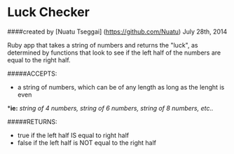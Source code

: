 Luck Checker
==================

####created by [Nuatu Tseggai] (https://github.com/Nuatu) July 28th, 2014

Ruby app that takes a string of numbers and returns the "luck", as determined by functions that look to see if the left half of the numbers are equal to the right half.

#####ACCEPTS:

* a string of numbers, which can be of any length as long as the lenght is even

*__ie:__ _string of 4 numbers, string of 6 numbers, string of 8 numbers, etc.._

#####RETURNS:

* true if the left half IS equal to right half
* false if the left half is NOT equal to the right half 